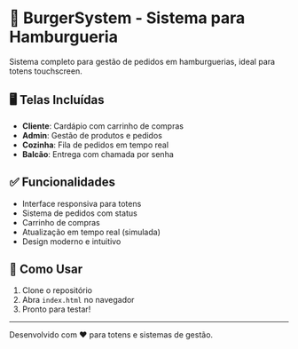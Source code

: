 # 🍔 BurgerSystem - Sistema para Hamburgueria

Sistema completo para gestão de pedidos em hamburguerias, ideal para totens touchscreen.

## 🖥️ Telas Incluídas
- **Cliente**: Cardápio com carrinho de compras
- **Admin**: Gestão de produtos e pedidos
- **Cozinha**: Fila de pedidos em tempo real
- **Balcão**: Entrega com chamada por senha

## ✅ Funcionalidades
- Interface responsiva para totens
- Sistema de pedidos com status
- Carrinho de compras
- Atualização em tempo real (simulada)
- Design moderno e intuitivo

## 🚀 Como Usar
1. Clone o repositório
2. Abra `index.html` no navegador
3. Pronto para testar!

---

Desenvolvido com ❤️ para totens e sistemas de gestão.
